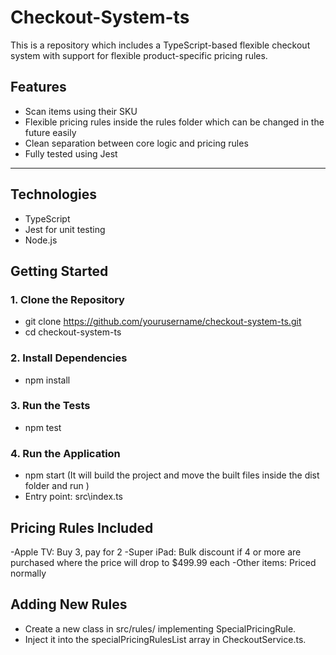 # Checkout-System-ts
This is a repository which includes a TypeScript-based  flexible checkout system with support for flexible product-specific pricing rules.

## Features

- Scan items using their SKU
- Flexible pricing rules inside the rules folder which can be changed in the future easily
- Clean separation between core logic and pricing rules
- Fully tested using Jest

---

## Technologies

- TypeScript
- Jest for unit testing
- Node.js

## Getting Started

### 1. Clone the Repository
- git clone https://github.com/yourusername/checkout-system-ts.git
- cd checkout-system-ts

### 2. Install Dependencies
- npm install
### 3. Run the Tests
- npm test
### 4. Run the Application
- npm start (It will build the project and move the built files inside the dist folder and run )
- Entry point: src\index.ts

## Pricing Rules Included
-Apple TV: Buy 3, pay for 2
-Super iPad: Bulk discount if 4 or more are purchased where the price will drop to $499.99 each
-Other items: Priced normally

## Adding New Rules
- Create a new class in src/rules/ implementing SpecialPricingRule.
- Inject it into the specialPricingRulesList array in CheckoutService.ts.



